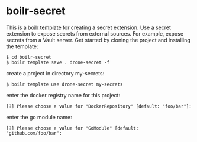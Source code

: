 # boilr-secret

This is a [boilr template](https://github.com/tmrts/boilr) for creating a secret extension. Use a secret extension to expose secrets from external sources. For example, expose secrets from a Vault server. Get started by cloning the project and installing the template:

```console
$ cd boilr-secret
$ boilr template save . drone-secret -f
```

create a project in directory my-secrets:

```console
$ boilr template use drone-secret my-secrets
```

enter the docker registry name for this project:

```text
[?] Please choose a value for "DockerRepository" [default: "foo/bar"]:
```

enter the go module name:

```text
[?] Please choose a value for "GoModule" [default: "github.com/foo/bar":
```
